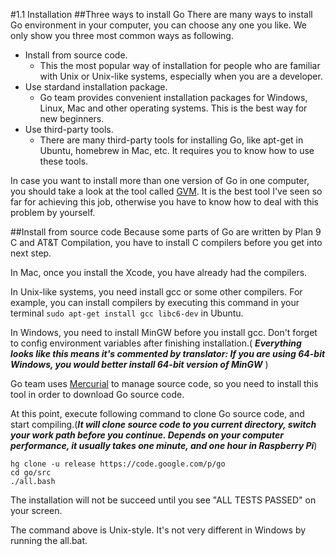#1.1 Installation
##Three ways to install Go
There are many ways to install Go environment in your computer, you can choose any one you like. We only show you three most common ways as following.

- Install from source code.
	- This the most popular way of installation for people who are familiar with Unix or Unix-like systems, especially when you are a developer.
- Use stardand installation package.
	- Go team provides convenient installation packages for Windows, Linux, Mac and other operating systems. This is the best way for new beginners.
- Use third-party tools.
	- There are many third-party tools for installing Go, like apt-get in Ubuntu, homebrew in Mac, etc. It requires you to know how to use these tools.
	
In case you want to install more than one version of Go in one computer, you should take a look at the tool called [GVM](https://github.com/moovweb/gvm). It is the best tool I've seen so far for achieving this job, otherwise you have to know how to deal with this problem by yourself.

##Install from source code
Because some parts of Go are written by Plan 9 C and AT&T Compilation, you have to install C compilers before you get into next step.

In Mac, once you install the Xcode, you have already had the compilers.

In Unix-like systems, you need install gcc or some other compilers. For example, you can install compilers by executing this command in your terminal `sudo apt-get install gcc libc6-dev` in Ubuntu.

In Windows, you need to install MinGW before you install gcc. Don't forget to config environment variables after finishing installation.( ***Everything looks like this means it's commented by translator: If you are using 64-bit Windows, you would better install 64-bit version of MinGW*** )

Go team uses [Mercurial](http://mercurial.selenic.com/downloads/) to manage source code, so you need to install this tool in order to download Go source code.

At this point, execute following command to clone Go source code, and start compiling.(***It will clone source code to you current directory, switch your work path before you continue. Depends on your computer performance, it usually takes one minute, and one hour in Raspberry Pi***)

	hg clone -u release https://code.google.com/p/go
	cd go/src
	./all.bash 
	
The installation will not be succeed until you see "ALL TESTS PASSED" on your screen.

The command above is Unix-style. It's not very different in Windows by running the all.bat.

